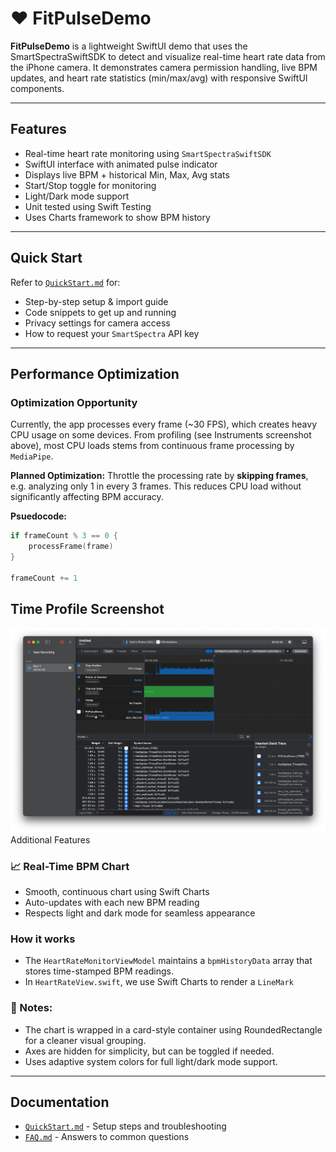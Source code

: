 # ❤️ FitPulseDemo
**FitPulseDemo** is a lightweight SwiftUI demo that uses the SmartSpectraSwiftSDK to detect and visualize real-time heart rate data from the iPhone camera. It demonstrates camera permission handling, live BPM updates, and heart rate statistics (min/max/avg) with responsive SwiftUI components.

---

## Features
 - Real-time heart rate monitoring using `SmartSpectraSwiftSDK`
 - SwiftUI interface with animated pulse indicator
 - Displays live BPM + historical Min, Max, Avg stats
 - Start/Stop toggle for monitoring
 - Light/Dark mode support
 - Unit tested using Swift Testing
 - Uses Charts framework to show BPM history

 ---

## Quick Start
Refer to [`QuickStart.md`](./QuickStart.md) for:
  - Step-by-step setup & import guide
  - Code snippets to get up and running
  - Privacy settings for camera access
  - How to request your `SmartSpectra` API key

  --- 

## Performance Optimization
### Optimization Opportunity

Currently, the app processes every frame (~30 FPS), which creates heavy CPU usage on some devices. From profiling (see Instruments screenshot above), most CPU loads stems from continuous frame processing by `MediaPipe`.

**Planned Optimization:** 
Throttle the processing rate by **skipping frames**, e.g. analyzing only 1 in every 3 frames. This reduces CPU load without significantly affecting BPM accuracy.

**Psuedocode:**
```swift
if frameCount % 3 == 0 {
    processFrame(frame)
}

frameCount += 1
```

## Time Profile Screenshot
<p align="left">
    <img src="./docs/Screenshot_CPUProfile.png" alt="CPU Profile" width="600 />
</p>

---

## Additional Features
###  📈 Real-Time BPM Chart
- Smooth, continuous chart using Swift Charts
- Auto-updates with each new BPM reading
- Respects light and dark mode for seamless appearance


### How it works
- The `HeartRateMonitorViewModel` maintains a `bpmHistoryData` array that stores time-stamped BPM readings.
- In `HeartRateView.swift`, we use Swift Charts to render a `LineMark`


### 🧩 Notes:

- The chart is wrapped in a card-style container using RoundedRectangle for a cleaner visual grouping.
- Axes are hidden for simplicity, but can be toggled if needed.  
- Uses adaptive system colors for full light/dark mode support.

---
## Documentation
- [`QuickStart.md`](./docs/QuickStart.md) - Setup steps and troubleshooting
- [`FAQ.md`](./docs/FAQ.md) - Answers to common questions

